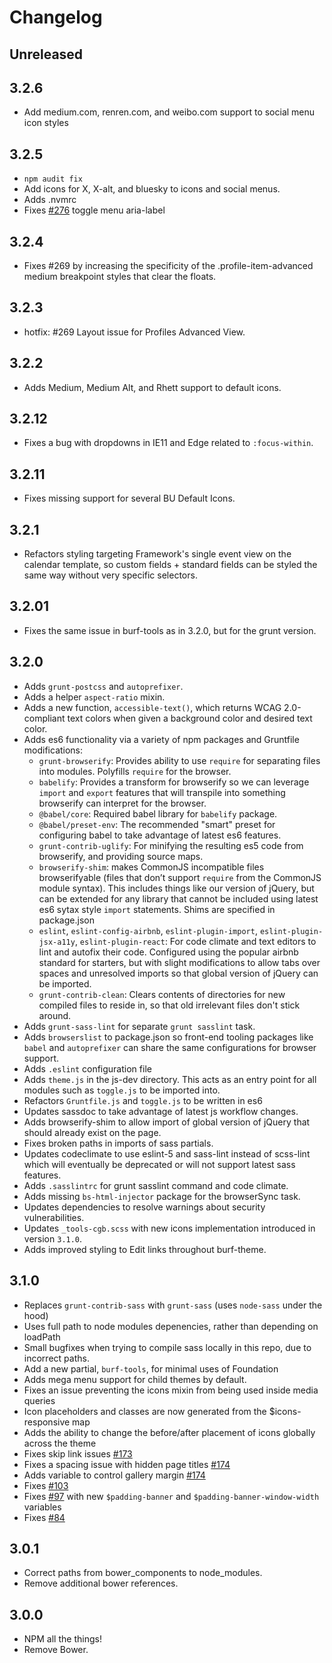 # Changelog

## Unreleased

## 3.2.6
- Add medium.com, renren.com, and weibo.com support to social menu icon styles

## 3.2.5

- `npm audit fix`
- Add icons for X, X-alt, and bluesky to icons and social menus.
- Adds .nvmrc
- Fixes [#276](https://github.com/bu-ist/responsive-foundation/issues/276) toggle menu aria-label

## 3.2.4

- Fixes #269 by increasing the specificity of the .profile-item-advanced medium breakpoint styles that clear the floats.

## 3.2.3

- hotfix: #269 Layout issue for Profiles Advanced View.

## 3.2.2

- Adds Medium, Medium Alt, and Rhett support to default icons.

## 3.2.12

- Fixes a bug with dropdowns in IE11 and Edge related to `:focus-within`.

## 3.2.11

- Fixes missing support for several BU Default Icons.

## 3.2.1

- Refactors styling targeting Framework's single event view on the calendar
  template, so custom fields + standard fields can be styled the same way
  without very specific selectors.

## 3.2.01

- Fixes the same issue in burf-tools as in 3.2.0, but for the grunt version.

## 3.2.0

- Adds `grunt-postcss` and `autoprefixer`.
- Adds a helper `aspect-ratio` mixin.
- Adds a new function, `accessible-text()`, which returns WCAG 2.0-compliant
  text colors when given a background color and desired text color.
- Adds es6 functionality via a variety of npm packages and Gruntfile
  modifications:
  - `grunt-browserify`: Provides ability to use `require` for separating files into
      modules. Polyfills `require` for the browser.
  - `babelify`: Provides a transform for browserify so we can leverage
      `import` and `export` features that will transpile into something
      browserify can interpret for the browser.
  - `@babel/core`: Required babel library for `babelify` package.
  - `@babel/preset-env`: The recommended "smart" preset for configuring babel
      to take advantage of latest es6 features.
  - `grunt-contrib-uglify`: For minifying the resulting es5 code from
      browserify, and providing source maps.
  - `browserify-shim`: makes CommonJS incompatible files browserifyable (files
      that don’t support `require` from the CommonJS module syntax). This
      includes things like our version of jQuery, but can be extended for any
      library that cannot be included using latest es6 sytax style `import`
      statements. Shims are specified in package.json
  - `eslint`, `eslint-config-airbnb`, `eslint-plugin-import`,
      `eslint-plugin-jsx-a11y`, `eslint-plugin-react`: For code climate and
      text editors to lint and autofix their code. Configured using the popular
      airbnb standard for starters, but with slight modifications to allow tabs
      over spaces and unresolved imports so that global version of jQuery can be
      imported.
  - `grunt-contrib-clean`: Clears contents of directories for new compiled
      files to reside in, so that old irrelevant files don't stick around.
- Adds `grunt-sass-lint` for separate `grunt sasslint` task.
- Adds `browserslist` to package.json so front-end tooling packages like `babel`
  and `autoprefixer` can share the same configurations
  for browser support.
- Adds `.eslint` configuration file
- Adds `theme.js` in the js-dev directory. This acts as an entry point for all
  modules such as `toggle.js` to be imported into.
- Refactors `Gruntfile.js` and `toggle.js` to be written in es6
- Updates sassdoc to take advantage of latest js workflow changes.
- Adds browserify-shim to allow import of global version of jQuery that should
  already exist on the page.
- Fixes broken paths in imports of sass partials.
- Updates codeclimate to use eslint-5 and sass-lint instead of scss-lint which
  will eventually be deprecated or will not support latest sass features.
- Adds `.sasslintrc` for grunt sasslint command and code climate.
- Adds missing `bs-html-injector` package for the browserSync task.
- Updates dependencies to resolve warnings about security vulnerabilities.
- Updates `_tools-cgb.scss` with new icons implementation introduced in version
  `3.1.0`.
- Adds improved styling to Edit links throughout burf-theme.

## 3.1.0

- Replaces `grunt-contrib-sass` with `grunt-sass` (uses `node-sass` under the hood)
- Uses full path to node modules depenencies, rather than depending on loadPath
- Small bugfixes when trying to compile sass locally in this repo, due to
incorrect paths.
- Add a new partial, `burf-tools`, for minimal uses of Foundation
- Adds mega menu support for child themes by default.
- Fixes an issue preventing the icons mixin from being used inside media queries
- Icon placeholders and classes are now generated from the $icons-responsive map
- Adds the ability to change the before/after placement of icons globally across
the theme
- Fixes skip link issues [#173](https://github.com/bu-ist/responsive-foundation/issues/173)
- Fixes a spacing issue with hidden page titles [#174](https://github.com/bu-ist/responsive-foundation/issues/174)
- Adds variable to control gallery margin [#174](https://github.com/bu-ist/responsive-foundation/issues/174)
- Fixes [#103](https://github.com/bu-ist/responsive-foundation/issues/103)
- Fixes [#97](https://github.com/bu-ist/responsive-foundation/issues/97) with new `$padding-banner` and `$padding-banner-window-width` variables
- Fixes [#84](https://github.com/bu-ist/responsive-foundation/issues/84)

## 3.0.1

- Correct paths from bower_components to node_modules.
- Remove additional bower references.

## 3.0.0

- NPM all the things!
- Remove Bower.
